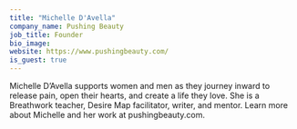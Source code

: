 ```yaml
---
title: "Michelle D'Avella"
company_name: Pushing Beauty
job_title: Founder
bio_image:
website: https://www.pushingbeauty.com/
is_guest: true
---
```


Michelle D’Avella supports women and men as they journey inward to release pain, open their hearts, and create a life they love. She is a Breathwork teacher, Desire Map facilitator, writer, and mentor. Learn more about Michelle and her work at pushingbeauty.com.
